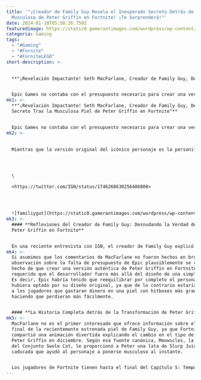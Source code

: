 ```yaml
---
title: '"¡Creador de Family Guy Revela el Inesperado Secreto Detrás de la Piel
  Musculosa de Peter Griffin en Fortnite! ¡Te Sorprenderá!"'
date: 2024-01-18T05:58:26.750Z
featuredimage: https://static0.gamerantimages.com/wordpress/wp-content/uploads/2024/01/seth-macfarlane-the-orville-headshot-next-to-fortnite-peter-griffin-skin-composite.jpg?q=50&fit=contain&w=1140&h=&dpr=1.5
categoria: Gaming
tags:
  - "#Gaming"
  - "#Fornite"
  - "#ForniteLEGO"
short-description: >-
  

  **"¡Revelación Impactante! Seth MacFarlane, Creador de Family Guy, Desvela el Secreto Tras la Musculosa Piel de Peter Griffin en Fortnite"**


  Epic Games no contaba con el presupuesto necesario para crear una versión auténtica de la piel de Peter Griffin en Fortnite, según ha revelado Seth MacFarlane, el creador de Family Guy. Su visión sobre esta curiosa colaboración llega semanas después de que Peter Griffin debutara en Fortnite como parte del Pase de Batalla del Capítulo 5: Temporada 1.
mk1: >-
  **"¡Revelación Impactante! Seth MacFarlane, Creador de Family Guy, Desvela el
  Secreto Tras la Musculosa Piel de Peter Griffin en Fortnite"**


  Epic Games no contaba con el presupuesto necesario para crear una versión auténtica de la piel de Peter Griffin en Fortnite, según ha revelado Seth MacFarlane, el creador de Family Guy. Su visión sobre esta curiosa colaboración llega semanas después de que Peter Griffin debutara en Fortnite como parte del Pase de Batalla del Capítulo 5: Temporada 1.
mk2: >-
  

  Mientras que la versión original del icónico personaje es la personificación de la obesidad, su interpretación en Fortnite es todo lo contrario. Específicamente, la versión de Peter Griffin que llegó al exitoso juego de battle royale es extremadamente musculosa, con su estructura general siendo mucho más cercana a la de una típica piel de Fortnite que al diseño original del personaje, creado por el propio MacFarlane.




  \

  <https://twitter.com/IGN/status/1746268630256406808>




  ![familiygut](https://static0.gamerantimages.com/wordpress/wp-content/uploads/2024/01/seth-macfarlane-the-orville-headshot-next-to-fortnite-peter-griffin-skin-composite.jpg?q=50&fit=contain&w=1140&h=&dpr=1.5 "familiygut")
mk3: >-
  #### **Reflexiones del Creador de Family Guy: Desnudando la Verdad detrás de
  Peter Griffin en Fortnite**


  En una reciente entrevista con IGN, el creador de Family Guy explicó que la versión de Fortnite de Peter Griffin fue un diseño que surgió en gran medida por necesidad. "Me dijeron que no tenían el presupuesto para crear su cuerpo real", reveló el famoso generalista de Hollywood. En cambio, Epic terminó pegando la cabeza de Peter Griffin a un cuerpo musculoso, una movida que MacFarlane comparó con la portada de TV Guide de 1989 que editó la cabeza de Oprah Winfrey sobre el cuerpo de la estrella de Hollywood de los años 60, Ann-Margret Olsson. MacFarlane también admitió que no tenía idea de qué era Fortnite cuando le propusieron la colaboración con Family Guy.
mk4: >-
  Si asumimos que los comentarios de MacFarlane no fueron hechos en broma, la
  observación sobre la falta de presupuesto de Epic plausiblemente se refería al
  hecho de que crear una versión auténtica de Peter Griffin en Fortnite habría
  requerido que el desarrollador fuera más allá del diseño de una simple piel.
  Es decir, Epic habría tenido que reequilibrar por completo el personaje si
  hubiera optado por su diseño original, ya que de lo contrario estaría pidiendo
  a los jugadores que gastaran dinero en una piel con hitboxes más grandes,
  haciendo que perdieran más fácilmente.


  #### **La Historia Completa detrás de la Transformación de Peter Griffin**
mk5: >-
  MacFarlane no es el primer interesado que ofrece información sobre el aspecto
  final de la recientemente estrenada piel de Family Guy, ya que Fortnite mismo
  compartió una animación divertida explicando el cambio en el tipo de cuerpo de
  Peter Griffin en diciembre. Según esa fuente canónica, Meowscles, la mascota
  del Conjunto Swole Cat, le proporcionó a Peter una lata de Slurp Juice
  caducada que ayudó al personaje a ponerse musculoso al instante.


  Los jugadores de Fortnite tienen hasta el final del Capítulo 5: Temporada 1 para desbloquear la piel de Peter Griffin. La última temporada del exitoso juego de Epic se extiende hasta el 8 de marzo. Obtener este cosmético de tiempo limitado requiere la compra del Pase de Batalla de Fortnite, con un precio de $9.99, y luego jugar el juego hasta alcanzar el nivel 70 del Pase de Batalla. Peter Griffin está lejos de ser la única atracción del último Pase de Batalla de la temporada, ya que incluye más de media docena de pieles en total.\*\*
---
```

